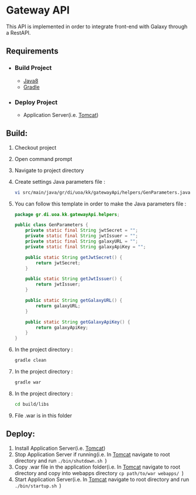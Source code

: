 # Gateway API

This API is implemented in order to integrate front-end with Galaxy through a RestAPI.

## Requirements

- ### Build Project

    - [Java8](https://www.oracle.com/technetwork/java/javase/downloads/jdk8-downloads-2133151.html)
    - [Gradle](https://gradle.org/)

- ### Deploy Project

    - Application Server(i.e. [Tomcat](http://tomcat.apache.org/))

## Build:

1. Checkout project
2. Open command prompt
3. Navigate to project directory
4. Create settings Java parameters file :
    ```sh
    vi src/main/java/gr/di/uoa/kk/gatewayApi/helpers/GenParameters.java
    ```
5. You can follow this template in order to make the Java parameters file :
    ```java
    package gr.di.uoa.kk.gatewayApi.helpers;
    
    public class GenParameters {
        private static final String jwtSecret = "";
        private static final String jwtIssuer = "";
        private static final String galaxyURL = "";
        private static final String galaxyApiKey = "";   
    
        public static String getJwtSecret() {
            return jwtSecret;
        }
    
        public static String getJwtIssuer() {
            return jwtIssuer;
        }
    
        public static String getGalaxyURL() {
            return galaxyURL;
        }
    
        public static String getGalaxyApiKey() {
            return galaxyApiKey;
        }
    }
    ```

6. In the project directory :
    ```sh
    gradle clean
    ```
7. In the project directory :
    ```sh
    gradle war
    ```
8. In the project directory :
    ```sh
    cd build/libs
    ```
9. File .war is in this folder

## Deploy:
1. Install Application Server(i.e. [Tomcat](http://tomcat.apache.org/))
2. Stop Application Server if running(i.e. In [Tomcat](http://tomcat.apache.org/) navigate to root directory and run ```./bin/shutdown.sh ```)
3. Copy .war file in the application folder(i.e. In [Tomcat](http://tomcat.apache.org/) navigate to root directory and copy into webapps directory ```cp path/to/war webapps/ ```)
4. Start Application Server(i.e. In [Tomcat](http://tomcat.apache.org/) navigate to root directory and run ```./bin/startup.sh ```)